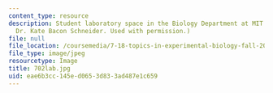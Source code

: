```yaml
---
content_type: resource
description: Student laboratory space in the Biology Department at MIT. (Photo by
  Dr. Kate Bacon Schneider. Used with permission.)
file: null
file_location: /coursemedia/7-18-topics-in-experimental-biology-fall-2005/eae6b3cc145ed0653d833ad487e1c659_702lab.jpg
file_type: image/jpeg
resourcetype: Image
title: 702lab.jpg
uid: eae6b3cc-145e-d065-3d83-3ad487e1c659
---
```

